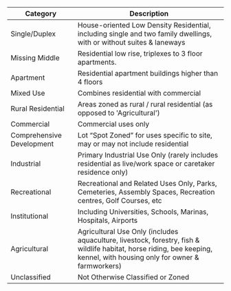

|Category   | Description  |
|---|---|
|Single/Duplex   | House-oriented Low Density Residential, including single and two family dwellings, with or without suites & laneways |
|Missing Middle | Residential low rise, triplexes to 3 floor apartments. |
|Apartment | Residential apartment buildings higher than 4 floors |
|Mixed Use  | Combines residential with commercial  |
|Rural Residential | Areas zoned as rural / rural residential (as opposed to 'Agricultural') |
|Commercial   | Commercial uses only	   |
|Comprehensive Development | Lot “Spot Zoned” for uses specific to site, may or may not include residential	 |
|Industrial | Primary Industrial Use Only (rarely includes residential as live/work space or caretaker residence only)	 |
|Recreational |Recreational and Related Uses Only, Parks, Cemeteries, Assembly Spaces, Recreation centres, Golf Courses, etc	 |
|Institutional | Including Universities, Schools, Marinas, Hospitals, Airports| 
|Agricultural |Agricultural Use Only (includes aquaculture, livestock, forestry, fish & wildlife habitat, horse riding, bee keeping, kennel, with housing only for owner & farmworkers)	 |
|Unclassified |Not Otherwise Classified or Zoned	 |


